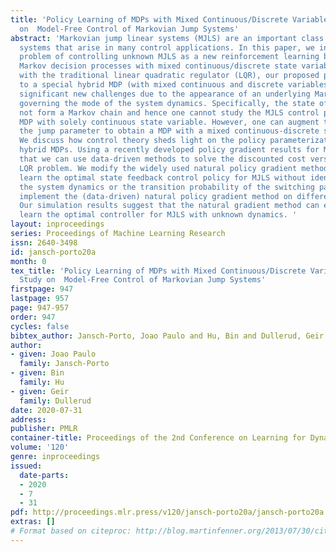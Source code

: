 ```yaml
---
title: 'Policy Learning of MDPs with Mixed Continuous/Discrete Variables: A Case Study
  on  Model-Free Control of Markovian Jump Systems'
abstract: 'Markovian jump linear systems (MJLS) are an important class of dynamical
  systems that arise in many control applications. In this paper, we introduce the
  problem of controlling unknown MJLS as a new reinforcement learning benchmark for
  Markov decision processes with mixed continuous/discrete state variables. Compared
  with the traditional linear quadratic regulator (LQR), our proposed problem leads
  to a special hybrid MDP (with mixed continuous and discrete variables) and poses
  significant new challenges due to the appearance of an underlying Markov jump parameter
  governing the mode of the system dynamics. Specifically, the state of a MJLS does
  not form a Markov chain and hence one cannot study the MJLS control problem as a
  MDP with solely continuous state variable. However, one can augment the state and
  the jump parameter to obtain a MDP with a mixed continuous-discrete state space.
  We discuss how control theory sheds light on the policy parameterization of such
  hybrid MDPs. Using a recently developed policy gradient results for MJLS, we show
  that we can use data-driven methods to solve the discounted cost version of the
  LQR problem. We modify the widely used natural policy gradient method to directly
  learn the optimal state feedback control policy for MJLS without identifying either
  the system dynamics or the transition probability of the switching parameter. We
  implement the (data-driven) natural policy gradient method on different MJLS examples.
  Our simulation results suggest that the natural gradient method can efficiently
  learn the optimal controller for MJLS with unknown dynamics. '
layout: inproceedings
series: Proceedings of Machine Learning Research
issn: 2640-3498
id: jansch-porto20a
month: 0
tex_title: 'Policy Learning of MDPs with Mixed Continuous/Discrete Variables: A Case
  Study on  Model-Free Control of Markovian Jump Systems'
firstpage: 947
lastpage: 957
page: 947-957
order: 947
cycles: false
bibtex_author: Jansch-Porto, Joao Paulo and Hu, Bin and Dullerud, Geir
author:
- given: Joao Paulo
  family: Jansch-Porto
- given: Bin
  family: Hu
- given: Geir
  family: Dullerud
date: 2020-07-31
address: 
publisher: PMLR
container-title: Proceedings of the 2nd Conference on Learning for Dynamics and Control
volume: '120'
genre: inproceedings
issued:
  date-parts:
  - 2020
  - 7
  - 31
pdf: http://proceedings.mlr.press/v120/jansch-porto20a/jansch-porto20a.pdf
extras: []
# Format based on citeproc: http://blog.martinfenner.org/2013/07/30/citeproc-yaml-for-bibliographies/
---
```

